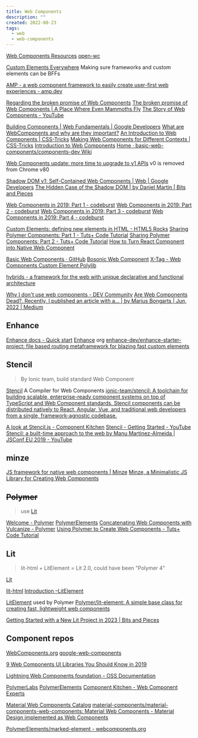 ```yaml
---
title: Web Components
description: ""
created: 2022-08-23
tags:
  - web
  - web-components
---
```


[Web Components Resources](http://ebidel.github.io/webcomponents/)
[open-wc](https://open-wc.org/)

[Custom Elements Everywhere](https://custom-elements-everywhere.com/) Making sure frameworks and custom elements can be BFFs

[AMP - a web component framework to easily create user-first web experiences - amp.dev](https://amp.dev/)

[Regarding the broken promise of Web Components](https://robdodson.me/regarding-the-broken-promise-of-web-components/)
[The broken promise of Web Components | A Place Where Even Mammoths Fly](https://dmitriid.com/blog/2017/03/the-broken-promise-of-web-components/)
[The Story of Web Components - YouTube](https://www.youtube.com/watch?v=fKqgdT-KLrM)

[Building Components | Web Fundamentals | Google Developers](https://developers.google.com/web/fundamentals/web-components/)
[What are WebComponents and why are they important?](http://www.revillweb.com/articles/why-web-components-are-important/)
[An Introduction to Web Components | CSS-Tricks](https://css-tricks.com/an-introduction-to-web-components/)
[Making Web Components for Different Contexts | CSS-Tricks](https://css-tricks.com/making-web-components-for-different-contexts/)
[Introduction to Web Components](http://w3c.github.io/webcomponents/explainer/)
[Home · basic-web-components/components-dev Wiki](https://github.com/basic-web-components/components-dev/wiki)

[Web Components update: more time to upgrade to v1 APIs](https://developers.google.com/web/updates/2019/07/web-components-time-to-upgrade) v0 is removed from Chrome v80

[Shadow DOM v1: Self-Contained Web Components | Web | Google Developers](https://developers.google.com/web/fundamentals/getting-started/primers/shadowdom)
[The Hidden Case of the Shadow DOM | by Daniel Martin | Bits and Pieces](https://blog.bitsrc.io/the-hidden-case-of-the-shadow-dom-65d7e211c959)

[Web Components in 2019: Part 1 - codeburst](https://codeburst.io/web-components-in-2019-part-1-6bd7251edce5)
[Web Components in 2019: Part 2 - codeburst](https://codeburst.io/web-components-in-2019-part-2-a7de8c770c5a)
[Web Components in 2019: Part 3 - codeburst](https://codeburst.io/web-components-in-2019-part-3-e725b781a414)
[Web Components in 2019: Part 4 - codeburst](https://codeburst.io/web-components-in-2019-part-4-7fe8e63a4dee)

[Custom Elements: defining new elements in HTML - HTML5 Rocks](http://www.html5rocks.com/en/tutorials/webcomponents/customelements/)
[Sharing Polymer Components: Part 1 - Tuts+ Code Tutorial](http://code.tutsplus.com/tutorials/sharing-polymer-components-part-1--cms-21264)
[Sharing Polymer Components: Part 2 - Tuts+ Code Tutorial](http://code.tutsplus.com/tutorials/sharing-polymer-components-part-2--cms-21497)
[How to Turn React Component into Native Web Component](https://hackernoon.com/how-to-turn-react-component-into-native-web-component-84834315cb24)

[Basic Web Components · GitHub](https://github.com/basic-web-components)
[Bosonic Web Component](http://bosonic.github.io/)
[X-Tag - Web Components Custom Element Polylib](http://x-tags.org/)

[hybrids - a framework for the web with unique declarative and functional architecture](https://hybrids.js.org/#/)

[Why I don't use web components - DEV Community](https://dev.to/richharris/why-i-don-t-use-web-components-2cia)
[Are Web Components Dead?. Recently, I published an article with a… | by Marius Bongarts | Jun, 2022 | Medium](https://levelup.gitconnected.com/are-web-components-dead-12e404e0f4b0)

## Enhance

[Enhance docs - Quick start](https://enhance.dev/docs/)
[Enhance](https://github.com/enhance-dev?type=source) org
[enhance-dev/enhance-starter-project: file based routing metaframework for blazing fast custom elements](https://github.com/enhance-dev/enhance-starter-project)

## Stencil

> By Ionic team, build standard Web Component

[Stencil](https://stenciljs.com/) A Compiler for Web Components
[ionic-team/stencil: A toolchain for building scalable, enterprise-ready component systems on top of TypeScript and Web Component standards. Stencil components can be distributed natively to React, Angular, Vue, and traditional web developers from a single, framework-agnostic codebase.](https://github.com/ionic-team/stencil)

[A look at Stencil.js - Component Kitchen](https://component.kitchen/blog/posts/a-look-at-stenciljs)
[Stencil - Getting Started - YouTube](https://www.youtube.com/playlist?list=PL55RiY5tL51pIQNcOLDjnaQJYuj_GjVSz)
[Stencil: a built-time approach to the web by Manu Martinez-Almeida | JSConf EU 2019 - YouTube](https://www.youtube.com/watch?v=M1F81V-NhP0)

## minze

[JS framework for native web components | Minze](https://minze.dev/)
[Minze, a Minimalistic JS Library for Creating Web Components](https://www.infoq.com/news/2022/03/minze-web-components-library/)

## ~~Polymer~~

> use [Lit](#lit)

[Welcome - Polymer](http://www.polymer-project.org/)
[PolymerElements](https://github.com/PolymerElements?page=3)
[Concatenating Web Components with Vulcanize - Polymer](https://www.polymer-project.org/articles/concatenating-web-components.html)
[Using Polymer to Create Web Components - Tuts+ Code Tutorial](http://code.tutsplus.com/tutorials/using-polymer-to-create-web-components--cms-20475)

## Lit

> lit-html + LitElement = Lit 2.0, could have been "Polymer 4"

[Lit](https://lit.dev/)

[lit-html](https://lit-html.polymer-project.org/)
[Introduction –LitElement](https://lit-element.polymer-project.org/guide)

[LitElement](https://lit-element.polymer-project.org/) used by Polymer
[Polymer/lit-element: A simple base class for creating fast, lightweight web components](https://github.com/Polymer/lit-element)

[Getting Started with a New Lit Project in 2023 | Bits and Pieces](https://blog.bitsrc.io/getting-started-with-a-new-lit-project-in-2023-1835ed79a9e9)

## Component repos

[WebComponents.org](http://webcomponents.org/)
[google-web-components](https://www.webcomponents.org/collection/GoogleWebComponents/google-web-components)

[9 Web Components UI Libraries You Should Know in 2019](https://blog.bitsrc.io/9-web-component-ui-libraries-you-should-know-in-2019-9d4476c3f103)

[Lightning Web Components foundation - OSS Documentation](https://lwc.dev/)

[PolymerLabs](https://github.com/PolymerLabs)
[PolymerElements](https://github.com/PolymerElements)
[Component Kitchen - Web Component Experts](https://component.kitchen/)

[Material Web Components Catalog](https://material-components.github.io/material-components-web-components/demos/index.html)
[material-components/material-components-web-components: Material Web Components - Material Design implemented as Web Components](https://github.com/material-components/material-components-web-components)

[PolymerElements/marked-element - webcomponents.org](https://www.webcomponents.org/element/@polymer/marked-element)
